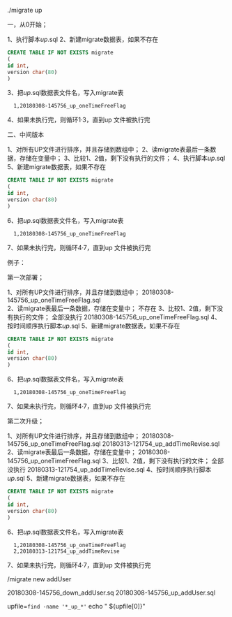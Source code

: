 ./migrate up 


一，从0开始；

1、执行脚本*up*.sql
2、新建migrate数据表，如果不存在
```sql
CREATE TABLE IF NOT EXISTS migrate
(
id int,
version char(80)
)
```


3、把*up*.sql数据表文件名，写入migrate表
```
  1,20180308-145756_up_oneTimeFreeFlag  
```

4、如果未执行完，则循环1·3，直到up 文件被执行完


二、中间版本

1、对所有UP文件进行排序，并且存储到数组中；
2、读migrate表最后一条数据，存储在变量中；
3、比较1、2值，剩下没有执行的文件；
4、执行脚本*up*.sql
5、新建migrate数据表，如果不存在
```sql
CREATE TABLE IF NOT EXISTS migrate
(
id int,
version char(80)
)
```
6、把*up*.sql数据表文件名，写入migrate表
```
  1,20180308-145756_up_oneTimeFreeFlag  
```

7、如果未执行完，则循环4·7，直到up 文件被执行完




例子：

第一次部署；

1、对所有UP文件进行排序，并且存储到数组中；  20180308-145756_up_oneTimeFreeFlag.sql  
2、读migrate表最后一条数据，存储在变量中；  不存在
3、比较1、2值，剩下没有执行的文件；         全部没执行 20180308-145756_up_oneTimeFreeFlag.sql 
4、按时间顺序执行脚本*up*.sql
5、新建migrate数据表，如果不存在
```sql
CREATE TABLE IF NOT EXISTS migrate
(
id int,
version char(80)
)
```
6、把*up*.sql数据表文件名，写入migrate表
```
  1,20180308-145756_up_oneTimeFreeFlag  
```

7、如果未执行完，则循环4·7，直到up 文件被执行完



第二次升级；

1、对所有UP文件进行排序，并且存储到数组中；  20180308-145756_up_oneTimeFreeFlag.sql  20180313-121754_up_addTimeRevise.sql
2、读migrate表最后一条数据，存储在变量中；  20180308-145756_up_oneTimeFreeFlag.sql
3、比较1、2值，剩下没有执行的文件；         全部没执行   20180313-121754_up_addTimeRevise.sql
4、按时间顺序执行脚本*up*.sql
5、新建migrate数据表，如果不存在
```sql
CREATE TABLE IF NOT EXISTS migrate
(
id int,
version char(80)
)
```
6、把*up*.sql数据表文件名，写入migrate表
```
  1,20180308-145756_up_oneTimeFreeFlag  
  2,20180313-121754_up_addTimeRevise
```

7、如果未执行完，则循环4·7，直到up 文件被执行完






/migrate new addUser 


20180308-145756_down_addUser.sq
20180308-145756_up_addUser.sql

upfile=`find -name '*_up_*'`
echo " ${upfile[0]}"


